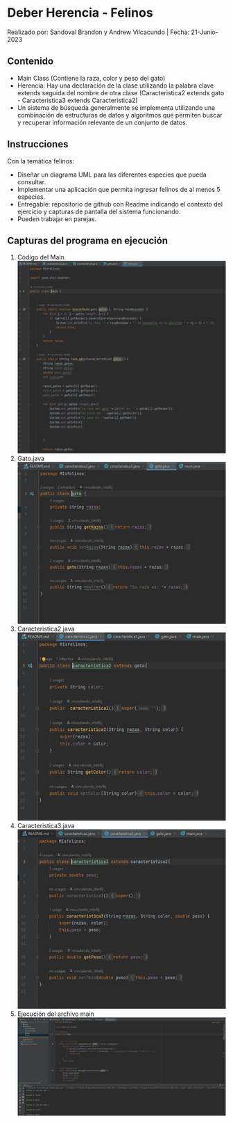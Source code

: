 # Deber Herencia - Felinos
Realizado por: Sandoval Brandon y Andrew Vilcacundo 
| Fecha: 21-Junio-2023

## Contenido

 - Main Class (Contiene la raza, color y peso del gato)
 - Herencia: Hay una declaración de la clase utilizando la palabra clave extends seguida del nombre de otra clase (Caracteristica2 extends gato - Caracteristica3 extends Caracteristica2)
 - Un sistema de búsqueda generalmente se implementa utilizando una combinación de estructuras de datos y algoritmos que permiten buscar y recuperar información relevante de un conjunto de datos.

## Instrucciones
Con la temática felinos:
- Diseñar un diagrama UML para las diferentes especies que pueda consultar.
- Implementar una aplicación que permita ingresar felinos de al menos 5 especies.
- Entregable: repositorio de github con Readme indicando el contexto del ejercicio y capturas de pantalla del sistema funcionando.
- Pueden trabajar en parejas.


## Capturas del programa en ejecución

 1. Código del Main
![](https://github.com/SandovalBrandon1027/felinos/blob/main/Main.png)
 2. Gato.java
![](https://github.com/SandovalBrandon1027/felinos/blob/main/Gato.png)
 3. Caracteristica2.java
![](https://github.com/SandovalBrandon1027/felinos/blob/main/Caracteristica2.png)
 4. Caracteristica3.java
![](https://github.com/SandovalBrandon1027/felinos/blob/main/Caracteristica3.png)
 5. Ejecución del archivo main
![](https://github.com/SandovalBrandon1027/felinos/blob/main/MainEjecutandose.png)
